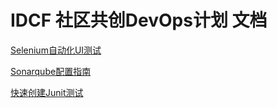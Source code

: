 # IDCF 社区共创DevOps计划 文档


[Selenium自动化UI测试](docs/Selenium自动化UI测试.md)

[Sonarqube配置指南](docs/Sonarqube配置指南.md)

[快速创建Junit测试](docs/快速创建Junit测试.md)